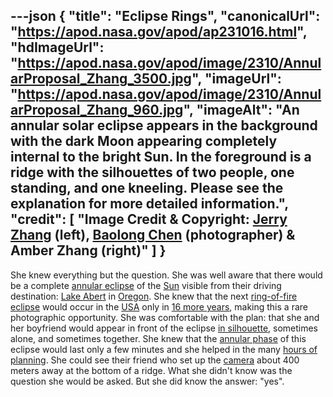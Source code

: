 ---json
{
  "title": "Eclipse Rings",
  "canonicalUrl": "https://apod.nasa.gov/apod/ap231016.html",
  "hdImageUrl": "https://apod.nasa.gov/apod/image/2310/AnnularProposal_Zhang_3500.jpg",
  "imageUrl": "https://apod.nasa.gov/apod/image/2310/AnnularProposal_Zhang_960.jpg",
  "imageAlt": "An annular solar eclipse appears in the background with the dark Moon appearing completely internal to the bright Sun. In the foreground is a ridge with the silhouettes of two people, one standing, and one kneeling. Please see the explanation for more detailed information.",
  "credit": [
    "Image Credit & Copyright: [Jerry Zhang](https://www.instagram.com/duskpiper/) (left), [Baolong Chen](https://www.instagram.com/jadedrchen/) (photographer) & Amber Zhang (right)"
  ]
}
---

She knew everything but the question. She was well aware that there would be a complete [annular eclipse](https://science.nasa.gov/eclipses/future-eclipses/eclipse-2023/where-when/) of the [Sun](https://spaceplace.nasa.gov/menu/sun/) visible from their driving destination: [Lake Abert](https://youtu.be/4gBGuH60JGI) in [Oregon](https://en.wikipedia.org/wiki/Oregon). She knew that the next [ring-of-fire eclipse](https://apod.nasa.gov/apod/ap231001.html) would occur in the [USA](https://en.wikipedia.org/wiki/United_States) only in [16 more years](https://www.timeanddate.com/eclipse/solar/2039-june-21), making this a rare photographic opportunity. She was comfortable with the plan: that she and her boyfriend would appear in front of the eclipse [in silhouette](https://apod.nasa.gov/apod/ap220107.html), sometimes alone, and sometimes together. She knew that the [annular phase](https://apod.nasa.gov/apod/ap230924.html) of this eclipse would last only a few minutes and she helped in the many [hours of planning](https://doggymomblog.files.wordpress.com/2014/08/map-reading-dog.jpg). She could see their friend who set up the [camera](https://www.jpl.nasa.gov/edu/learn/project/how-to-make-a-pinhole-camera/) about 400 meters away at the bottom of a ridge. What she didn't know was the question she would be asked. But she did know the answer: "yes".
